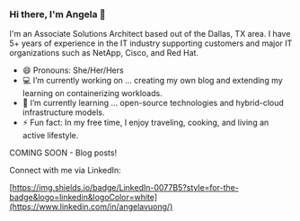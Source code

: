 ### Hi there, I'm Angela 👋

I'm an Associate Solutions Architect based out of the Dallas, TX area. I have 5+ years of experience in the IT industry supporting customers and major IT organizations such as NetApp, Cisco, and Red Hat.

- 😄  Pronouns: She/Her/Hers
- 💻  I’m currently working on ... creating my own blog and extending my learning on containerizing workloads.
- 🌱  I’m currently learning ... open-source technologies and hybrid-cloud infrastructure models.
- ⚡ Fun fact: In my free time, I enjoy traveling, cooking, and living an active lifestyle.

COMING SOON - Blog posts!

<!--
**angelavuong/angelavuong** is a ✨ _special_ ✨ repository because its `README.md` (this file) appears on your GitHub profile.

Here are some ideas to get you started:

- 🔭 I’m currently working on ...
- 🌱 I’m currently learning ...
- 👯 I’m looking to collaborate on ...
- 🤔 I’m looking for help with ...
- 💬 Ask me about ...
- 📫 How to reach me: ...
- 😄 Pronouns: ...
- ⚡ Fun fact: ...
-->

Connect with me via LinkedIn: 

[https://img.shields.io/badge/LinkedIn-0077B5?style=for-the-badge&logo=linkedin&logoColor=white](https://www.linkedin.com/in/angelavuong/)
